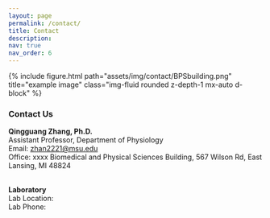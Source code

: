 ```yaml
---
layout: page
permalink: /contact/
title: Contact
description:
nav: true
nav_order: 6
---
```

<div class="row">
    <div class="col-sm mt-3 mt-md-0">
        {% include figure.html path="assets/img/contact/BPSbuilding.png" title="example image" class="img-fluid rounded z-depth-1 mx-auto d-block" %}
    </div>
</div>

### **Contact Us**


**Qingguang Zhang, Ph.D.** <br>
Assistant Professor, Department of Physiology <br>
Email: zhan2221@msu.edu <br>
Office: xxxx Biomedical and Physical Sciences Building, 567 Wilson Rd, East Lansing, MI 48824 <br>
<br>

**Laboratory** <br>
Lab Location: <br>
Lab Phone:<br>

